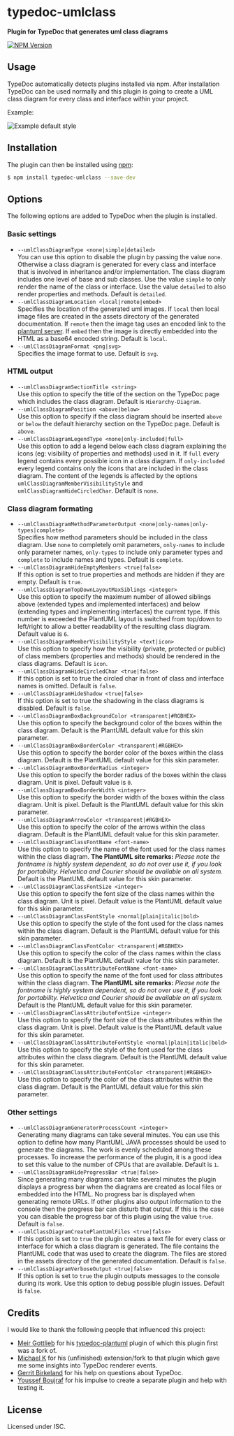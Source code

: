 # typedoc-umlclass

**Plugin for TypeDoc that generates uml class diagrams**

[![NPM Version](https://badge.fury.io/js/typedoc-umlclass.svg)](https://badge.fury.io/js/typedoc-umlclass)

## Usage

TypeDoc automatically detects plugins installed via npm. After installation TypeDoc can be used normally and
this plugin is going to create a UML class diagram for every class and interface within your project.

Example:

![Example default style](https://krisztianb.github.io/typedoc-umlclass/docs/human-default-layout.png)

## Installation

The plugin can then be installed using [npm](https://www.npmjs.com/package/typedoc-umlclass):

```sh
$ npm install typedoc-umlclass --save-dev
```

## Options

The following options are added to TypeDoc when the plugin is installed.

### Basic settings

-   `--umlClassDiagramType <none|simple|detailed>`<br>
    You can use this option to disable the plugin by passing the value `none`. Otherwise a class diagram is generated
    for every class and interface that is involved in inheritance and/or implementation. The class diagram includes
    one level of base and sub classes. Use the value `simple` to only render the name of the class or interface.
    Use the value `detailed` to also render properties and methods.
    Default is `detailed`.
-   `--umlClassDiagramLocation <local|remote|embed>`<br>
    Specifies the location of the generated uml images. If `local` then local image files are created in the assets
    directory of the generated documentation. If `remote` then the image tag uses an encoded link to the
    [plantuml server](http://www.plantuml.com/plantuml/). If `embed` then the image is directly embedded into the HTML
    as a base64 encoded string.
    Default is `local`.
-   `--umlClassDiagramFormat <png|svg>`<br>
    Specifies the image format to use.
    Default is `svg`.

### HTML output

-   `--umlClassDiagramSectionTitle <string>`<br>
    Use this option to specify the title of the section on the TypeDoc page which includes the class diagram.
    Default is `Hierarchy-Diagram`.
-   `--umlClassDiagramPosition <above|below>`<br>
    Use this option to specify if the class diagram should be inserted `above` or `below` the default hierarchy section
    on the TypeDoc page.
    Default is `above`.
-   `--umlClassDiagramLegendType <none|only-included|full>`<br>
    Use this option to add a legend below each class diagram explaining the icons (eg: visibility of properties and
    methods) used in it. If `full` every legend contains every possible icon in a class diagram. If `only-included`
    every legend contains only the icons that are included in the class diagram. The content of the legends is affected
    by the options `umlClassDiagramMemberVisibilityStyle` and `umlClassDiagramHideCircledChar`.
    Default is `none`.

### Class diagram formating

-   `--umlClassDiagramMethodParameterOutput <none|only-names|only-types|complete>`<br>
    Specifies how method parameters should be included in the class diagram. Use `none` to completely omit parameters,
    `only-names` to include only parameter names, `only-types` to include only parameter types and `complete` to include
    names and types.
    Default is `complete`.
-   `--umlClassDiagramHideEmptyMembers <true|false>`<br>
    If this option is set to true properties and methods are hidden if they are empty.
    Default is `true`.
-   `--umlClassDiagramTopDownLayoutMaxSiblings <integer>`<br>
    Use this option to specify the maximum number of allowed siblings above (extended types and implemented interfaces)
    and below (extending types and implementing interfaces) the current type. If this number is exceeded the PlantUML
    layout is switched from top/down to left/right to allow a better readability of the resulting class diagram.
    Default value is `6`.
-   `--umlClassDiagramMemberVisibilityStyle <text|icon>`<br>
    Use this option to specify how the visibility (private, protected or public) of class members
    (properties and methods) should be rendered in the class diagrams.
    Default is `icon`.
-   `--umlClassDiagramHideCircledChar <true|false>`<br>
    If this option is set to true the circled char in front of class and interface names is omitted.
    Default is `false`.
-   `--umlClassDiagramHideShadow <true|false>`<br>
    If this option is set to true the shadowing in the class diagrams is disabled.
    Default is `false`.
-   `--umlClassDiagramBoxBackgroundColor <transparent|#RGBHEX>`<br>
    Use this option to specify the background color of the boxes within the class diagram.
    Default is the PlantUML default value for this skin parameter.
-   `--umlClassDiagramBoxBorderColor <transparent|#RGBHEX>`<br>
    Use this option to specify the border color of the boxes within the class diagram.
    Default is the PlantUML default value for this skin parameter.
-   `--umlClassDiagramBoxBorderRadius <integer>`<br>
    Use this option to specify the border radius of the boxes within the class diagram. Unit is pixel.
    Default value is `0`.
-   `--umlClassDiagramBoxBorderWidth <integer>`<br>
    Use this option to specify the border width of the boxes within the class diagram. Unit is pixel.
    Default is the PlantUML default value for this skin parameter.
-   `--umlClassDiagramArrowColor <transparent|#RGBHEX>`<br>
    Use this option to specify the color of the arrows within the class diagram.
    Default is the PlantUML default value for this skin parameter.
-   `--umlClassDiagramClassFontName <font-name>`<br>
    Use this option to specify the name of the font used for the class names within the class diagram.
    **The PlantUML site remarks:** _Please note the fontname is highly system dependent, so do not over use it,
    if you look for portability. Helvetica and Courier should be available on all system._
    Default is the PlantUML default value for this skin parameter.
-   `--umlClassDiagramClassFontSize <integer>`<br>
    Use this option to specify the font size of the class names within the class diagram. Unit is pixel.
    Default value is the PlantUML default value for this skin parameter.
-   `--umlClassDiagramClassFontStyle <normal|plain|italic|bold>`<br>
    Use this option to specify the style of the font used for the class names within the class diagram.
    Default is the PlantUML default value for this skin parameter.
-   `--umlClassDiagramClassFontColor <transparent|#RGBHEX>`<br>
    Use this option to specify the color of the class names within the class diagram.
    Default is the PlantUML default value for this skin parameter.
-   `--umlClassDiagramClassAttributeFontName <font-name>`<br>
    Use this option to specify the name of the font used for class attributes within the class diagram.
    **The PlantUML site remarks:** _Please note the fontname is highly system dependent, so do not over use it,
    if you look for portability. Helvetica and Courier should be available on all system._
    Default is the PlantUML default value for this skin parameter.
-   `--umlClassDiagramClassAttributeFontSize <integer>`<br>
    Use this option to specify the font size of the class attributes within the class diagram. Unit is pixel.
    Default value is the PlantUML default value for this skin parameter.
-   `--umlClassDiagramClassAttributeFontStyle <normal|plain|italic|bold>`<br>
    Use this option to specify the style of the font used for the class attributes within the class diagram.
    Default is the PlantUML default value for this skin parameter.
-   `--umlClassDiagramClassAttributeFontColor <transparent|#RGBHEX>`<br>
    Use this option to specify the color of the class attributes within the class diagram.
    Default is the PlantUML default value for this skin parameter.

### Other settings

-   `--umlClassDiagramGeneratorProcessCount <integer>`<br>
    Generating many diagrams can take several minutes. You can use this option to define how many PlantUML JAVA
    processes should be used to generate the diagrams. The work is evenly scheduled among these processes. To increase
    the performance of the plugin, it is a good idea to set this value to the number of CPUs that are available.
    Default is `1`.
-   `--umlClassDiagramHideProgressBar <true|false>`<br>
    Since generating many diagrams can take several minutes the plugin displays a progress bar when the diagrams are
    created as local files or embedded into the HTML. No progress bar is displayed when generating remote URLs. If other
    plugins also output information to the console then the progress bar can disturb that output. If this is the case
    you can disable the progress bar of this plugin using the value `true`.
    Default is `false`.
-   `--umlClassDiagramCreatePlantUmlFiles <true|false>`<br>
    If this option is set to `true` the plugin creates a text file for every class or interface for which a class
    diagram is generated. The file contains the PlantUML code that was used to create the diagram. The files are stored
    in the assets directory of the generated documentation.
    Default is `false`.
-   `--umlClassDiagramVerboseOutput <true|false>`<br>
    If this option is set to `true` the plugin outputs messages to the console during its work. Use this option to
    debug possible plugin issues.
    Default is `false`.

## Credits

I would like to thank the following people that influenced this project:

-   [Meir Gottlieb](https://github.com/meirgottlieb) for his
    [typedoc-plantuml](https://github.com/artifacthealth/typedoc-plantuml/) plugin of which this plugin first was a
    fork of.
-   [Michael K](https://github.com/0815fox) for his (unfinished) extension/fork to that plugin which gave me some
    insights into TypeDoc renderer events.
-   [Gerrit Birkeland](https://github.com/Gerrit0) for his help on questions about TypeDoc.
-   [Youssef Boujraf](https://github.com/yboujraf) for his impulse to create a separate plugin and help with testing it.

## License

Licensed under ISC.
